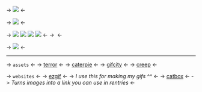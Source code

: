 -> ![](https://files.catbox.moe/0zl0lt.png) <-

-> ![](https://files.catbox.moe/wr6iip.png) <-

-> [![](https://files.catbox.moe/lnj74i.png)](https://rentry.co/dazaipixels) [![](https://files.catbox.moe/tzs5y4.png)](https://rentry.co/dazaidividers) [![](https://files.catbox.moe/wnnjk6.png)](https://rentry.co/dazaigifs) [![](https://files.catbox.moe/ruwz45.png)](https://rentry.co/medikal) <-
-> ![]() <-

-> ![](https://files.catbox.moe/8tkx3v.png) <-

***
-> `assets` <-
-> [terror](https://terror.crd.co/#) <-
-> [caterpie](https://caterpie.crd.co/) <-
-> [gifcity](https://gifcity.carrd.co/) <-
-> [creep](https://creep.crd.co/) <-

-> `websites` <-
-> [ezgif](https://ezgif.com/) <-
-> *I use this for making my gifs ^^* <-
-> [catbox](https://catbox.moe/) <-
-> *Turns images into a link you can use in rentries* <-